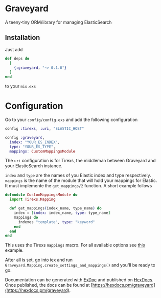 # Graveyard

A teeny-tiny ORM/library for managing ElasticSearch

## Installation

Just add

```elixir
def deps do
  [
    {:graveyard, "~> 0.1.0"}
  ]
end
```

to your `mix.exs`

# Configuration

Go to your `config/config.exs` and add the following configuration

~~~elixir
config :tirexs, :uri, "ELASTIC_HOST"

config :graveyard,
  index: "YOUR_ES_INDEX",
  type: "YOUR_ES_TYPE",
  mappings: CustomMappingsModule
~~~

The `uri` configuration is for Tirexs, the middleman between Graveyard and your ElasticSearch instance.

`index` and `type` are the names of you Elastic index and type respectively. `mappings` is the name of the module that will hold your mappings for Elastic. It must implemente the `get_mappings/2` function. A short example follows

~~~elixir
defmodule CustomMappingsModule do
  import Tirexs.Mapping

  def get_mappings(index_name, type_name) do
    index = [index: index_name, type: type_name]
    mappings do
      indexes "template", type: "keyword"
    end
  end
end
~~~

This uses the Tirexs `mappings` macro. For all available options see [this](https://github.com/Zatvobor/tirexs/blob/master/examples/mapping_with_settings.exs) example.


After all is set, go into iex and run `Graveyard.Mapping.create_settings_and_mappings()` and you'll be ready to go.


Documentation can be generated with [ExDoc](https://github.com/elixir-lang/ex_doc)
and published on [HexDocs](https://hexdocs.pm). Once published, the docs can
be found at [https://hexdocs.pm/graveyard](https://hexdocs.pm/graveyard).


